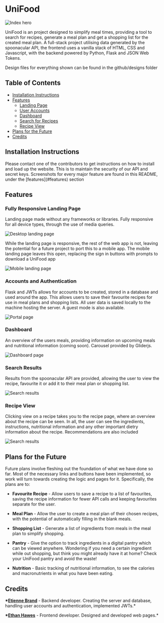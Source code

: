 # UniFood

![Index hero](./github/desktop-landing.png)

UniFood is an project designed to simplify meal times, providing a tool to search for recipes, generate a meal plan and get a shopping list for the created meal plan. A full-stack project utilising data generated by the spoonacular API, the frontend uses a vanilla stack of HTML, CSS and Javascript, with the backend powered by Python, Flask and JSON Web Tokens.

Design files for everything shown can be found in the github/designs folder

## Table of Contents

- [Installation Instructions](#installation)
- [Features](#features)
  - [Landing Page](#features-landing)
  - [User Accounts](#features-accounts)
  - [Dashboard](#features-dashboard)
  - [Search for Recipes](#features-search)
  - [Recipe View](#features-recipe)
- [Plans for the Future](#plans)
- [Credits](#credits)

## Installation Instructions

<a name="installation" />
Please contact one of the contributors to get instructions on how to install and load up the website. This is to maintain the security of our API and secret keys. Screenshots for every major feature are found in this README, under the [features](#features) section

## Features

<a name="features" />

### Fully Responsive Landing Page

<a name="features-landing" />
Landing page made without any frameworks or libraries. Fully responsive for all device types, through the use of media queries.

![Desktop landing page](./github/index-tour.gif)

While the landing page is responsive, the rest of the web app is not, leaving the potential for a future project to port this to a mobile app. The mobile landing page leaves this open, replacing the sign in buttons with prompts to download a UniFood app

![Mobile landing page](./github/mobile-landing.png)

### Accounts and Authentication

<a name="features-accounts" />
Flask and JWTs allows for accounts to be created, stored in a database and used around the app. This allows users to save their favourite recipes for use in meal plans and shopping lists. All user data is saved locally to the machine hosting the server. A guest mode is also available.

![Portal page](./github/portal.png)

### Dashboard

<a name="features-dashboard" />
An overview of the users meals, providing information on upcoming meals and nutritional information (coming soon). Carousel provided by Gliderjs.

![Dashboard page](./github/dashboard.png)

### Search Results

<a name="features-search" />
Results from the spoonacular API are provided, allowing the user to view the recipe, favourite it or add it to their meal plan or shopping list.

![Search results](./github/search.png)

### Recipe View

<a name="features-recipe" />
Clicking view on a recipe takes you to the recipe page, where an overview about the recipe can be seen. In all, the user can see the ingredients, instructions, nutritional information and any other important dietry information about the recipe. Recommendations are also included

![Search results](./github/recipe.png)

## Plans for the Future

<a name="plans" />
Future plans involve fleshing out the foundation of what we have done so far. Most of the necessary links and buttons have been implemented, so work will turn towards creating the logic and pages for it. Specifically, the plans are to:

- **Favourite Recipe** - Allow users to save a recipe to a list of favourites, saving the recipe information for fewer API calls and keeping favourites separate for the user.

- **Meal Plan** - Allow the user to create a meal plan of their chosen recipes, with the potential of automatically filling in the blank meals.

- **Shopping List** - Generate a list of ingredients from meals in the meal plan to simplify shopping.

- **Pantry** - Give the option to track ingredients in a digital pantry which can be viewed anywhere. Wondering if you need a certain ingredient while out shopping, but think you might already have it at home? Check your UniFood pantry and avoid the waste!

- **Nutrition** - Basic tracking of nutritional information, to see the calories and macronutrients in what you have been eating.

## Credits

<a name="credits" />

**\*[Etienne Brand](https://github.com/etiennebrandd)** - Backend developer. Creating the server and database, handling user accounts and authentication, implemented JWTs.\*

**\*[Ethan Hawes](https://github.com/ItsEthanH)** - Frontend developer. Designed and developed web pages.\*
